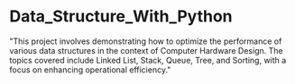 # Data_Structure_With_Python
"This project involves demonstrating how to optimize the performance of various data structures in the context of Computer Hardware Design. The topics covered include Linked List, Stack, Queue, Tree, and Sorting, with a focus on enhancing operational efficiency."
